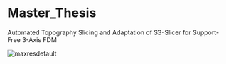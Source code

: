 # Master_Thesis
Automated Topography Slicing and Adaptation of S3-Slicer for Support-Free 3-Axis FDM

![maxresdefault](https://github.com/user-attachments/assets/0675d313-b20e-4d57-a2bf-5328ea91d51d)

